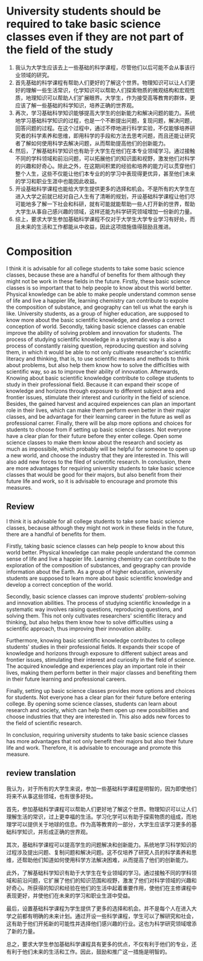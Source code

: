# University students should be required to take basic science classes even if they are not part of the field of the study

1. 我认为大学生应该去上一些基础的科学课程，尽管他们以后可能不会从事该行业领域的研究。
2. 首先基础的科学课程有帮助人们更好的了解这个世界。物理知识可以让人们更好的理解一些生活常识，化学知识可以帮助人们探索物质的微观结构和宏观性质，地理知识可以帮助人们扩展眼界。大学生，作为接受高等教育的群体，更应该了解一些基础的科学知识，培养正确的世界观。
3. 再次，学习基础科学知识能够提高大学生的创新能力和解决问题的能力。系统地学习基础科学知识的过程，也是一个不断提出问题，复现问题，解决问题，回答问题的过程。在这个过程中，通过不停地进行科学实验，不仅能够培养研究者的科学素养和思维，即用科学的手段和方法去思考问题，而且还能让研究者了解如何使用科学去解决问题，从而帮助提高他们的创新能力。
4. 然后，了解基础科学知识也有助于大学生在他们在本专业领域学习。通过接触不同的学科领域和前沿问题，可以拓展他们的知识面和视野，激发他们对科学的兴趣和好奇心。除此之外，在这期间积累的经验和培养的能力可以贯穿他们整个人生，这些不仅能让他们本专业的的学习中表现得更优异，甚至他们未来的学习和职业生涯中也能因此收益。
5. 开设基础科学课程也能给大学生提供更多的选择和机会。不是所有的大学生在进入大学之前就已经对自己人生有了清晰的规划，开设基础科学课程让他们尽可能地多了解一下社会和科研，就有可能就能帮助一些人打开新的世界，帮助大学生从事自己感兴趣的领域，这样还能为科学研究领域增加一份新的力量。
6. 综上，要求大学生参加基础科学课程不仅对于大学生大学专业学习有好处，而且未来的生活和工作都能从中收益，因此这项措施值得鼓励且推进。

# Composition
I think it is advisable for all college students to take some basic science classes, because these are a handful of benefits for them although they might not be work in these fields in the future.
Firstly, these basic science classes is so important that to help people to know about this world better. Physical knowledge can be able to make people understand common sense of life and live a happier life, learning chemistry can contribute to expolre the composition of substance, and geography can tell us what the earyh is like. University students, as a group of higher education, are supposed to know more about the basic scientific knowledge, and develop a correct conception of world.
Secondly, taking basic science classes can enable improve the ability of solving problem and innovation for students. The process of studying scientific knowledge in a systematic way is also a process of constantly raising question, reproducing question and solving them, in which it would be able to not only cultivate researcher's scientific literacy and thinking, that is, to use scientific means and methods to think about problems, but also help them know how to solve the difficilties with scientific way, so as to improve their ability of innovation.
Afterwards, Knowing about basic scientific knowledge contribute to college students to study in their professional field. Because it can expand their scope of knowledge and horizons through exposure to different subject area and frontier issues, stimulate their interest and curiority in the field of science. Besides, the gained harvest and acquired expeiences can plan an important role in their lives, which can make them perform even better in their major classes, and be advantage for their learning career in the future as well as professional carrer.
Finally, there will be alsp more options and choices for students to choose from if setting up basic science classes. Not everyone have a clear plan for their future before they enter college. Open some science classes to make them know about the research and society as much as impossibile, which probably will be helpful for someone to open up a new world, and choose the industry that they are interested in. This will also add new forces to the filed of scientific research.
In conclusion, there are more advantages for requiring university students to take basic science classes that would be good for their majors, but also benefit from their future life and work, so it is advisable to encourage and promote this measures.

## Review

I think it is advisable for all college students to take some basic science classes, because although they might not work in these fields in the future, there are a handful of benefits for them. 

Firstly, taking basic science classes can help people to know about this world better. Physical knowledge can make people understand the common sense of life and live a happier life. Learning chemistry can contribute to the exploration of the composition of substances, and geography can provide information about the Earth. As a group of higher education, university students are supposed to learn more about basic scientific knowledge and develop a correct conception of the world. 

Secondly, basic science classes can improve students' problem-solving and innovation abilities. The process of studying scientific knowledge in a systematic way involves raising questions, reproducing questions, and solving them. This not only cultivates researchers' scientific literacy and thinking, but also helps them know how to solve difficulties using a scientific approach, thus improving their innovation ability. 

Furthermore, knowing basic scientific knowledge contributes to college students' studies in their professional fields. It expands their scope of knowledge and horizons through exposure to different subject areas and frontier issues, stimulating their interest and curiosity in the field of science. The acquired knowledge and experiences play an important role in their lives, making them perform better in their major classes and benefiting them in their future learning and professional careers.

Finally, setting up basic science classes provides more options and choices for students. Not everyone has a clear plan for their future before entering college. By opening some science classes, students can learn about research and society, which can help them open up new possibilities and choose industries that they are interested in. This also adds new forces to the field of scientific research. 

In conclusion, requiring university students to take basic science classes has more advantages that not only benefit their majors but also their future life and work. Therefore, it is advisable to encourage and promote this measure.

## review translation
我认为，对于所有的大学生来说，参加一些基础科学课程是明智的，因为即使他们将来不从事这些领域，也有很多好处。

首先，参加基础科学课程可以帮助人们更好地了解这个世界。物理知识可以让人们理解生活的常识，过上更幸福的生活。学习化学可以有助于探索物质的组成，而地理学可以提供关于地球的信息。作为高等教育的一部分，大学生应该学习更多的基础科学知识，并形成正确的世界观。

其次，基础科学课程可以提高学生的问题解决和创新能力。系统地学习科学知识的过程涉及提出问题、复制问题和解决问题。这不仅培养了研究人员的科学素养和思维，还帮助他们知道如何使用科学方法解决困难，从而提高了他们的创新能力。

此外，了解基础科学知识有助于大学生在专业领域的学习。通过接触不同的学科领域和前沿问题，它扩展了他们的知识范围和视野，激发了他们对科学领域的兴趣和好奇心。所获得的知识和经验在他们的生活中起着重要作用，使他们在主修课程中表现更好，并使他们在未来的学习和职业生涯中受益。

最后，设置基础科学课程为学生提供了更多的选择和机会。并不是每个人在进入大学之前都有明确的未来计划。通过开设一些科学课程，学生可以了解研究和社会，这有助于他们开拓新的可能性并选择他们感兴趣的行业。这也为科学研究领域增添了新的力量。

总之，要求大学生参加基础科学课程具有更多的优点，不仅有利于他们的专业，还有利于他们未来的生活和工作。因此，鼓励和推广这一措施是明智的。